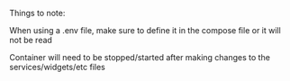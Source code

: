 Things to note:

When using a .env file, make sure to define it in the compose file or it will not be read

Container will need to be stopped/started after making changes to the services/widgets/etc files
